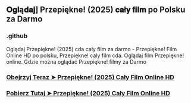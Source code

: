 ## 𝐎𝐠𝐥ą𝐝𝐚𝐣] Przepiękne! (2025) 𝐜𝐚ł𝐲 𝐟𝐢𝐥𝐦 po Polsku za Darmo

### .github

Oglądaj Przepiękne! (2025) cda cały film za darmo - Przepiękne! Film Online HD po polsku, Przepiękne! caly film cda. Oglądaj film Przepiękne! online. Gdzie można oglądać Przepiękne! filmy za Darmo

### [Obejrzyj Teraz ➤ Przepiękne! (2025) Cały Film Online HD](https://watching4khdmovies.blogspot.com/2025/03/przepiekne.html)

### [Pobierz Tutaj ➤ Przepiękne! (2025) Cały Film Online HD](https://watching4khdmovies.blogspot.com/2025/03/przepiekne.html)

